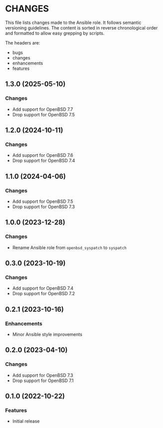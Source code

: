 # CHANGES

This file lists changes made to the Ansible role. It follows semantic versioning
guidelines. The content is sorted in reverse chronological order and formatted
to allow easy grepping by scripts.

The headers are:
- bugs
- changes
- enhancements
- features

## 1.3.0 (2025-05-10)

### Changes

- Add support for OpenBSD 7.7
- Drop support for OpenBSD 7.5

## 1.2.0 (2024-10-11)

### Changes

- Add support for OpenBSD 7.6
- Drop support for OpenBSD 7.4

## 1.1.0 (2024-04-06)

### Changes

- Add support for OpenBSD 7.5
- Drop support for OpenBSD 7.3

## 1.0.0 (2023-12-28)

### Changes

- Rename Ansible role from `openbsd_syspatch` to `syspatch`

## 0.3.0 (2023-10-19)

### Changes

- Add support for OpenBSD 7.4
- Drop support for OpenBSD 7.2

## 0.2.1 (2023-10-16)

### Enhancements

- Minor Ansible style improvements

## 0.2.0 (2023-04-10)

### Changes

- Add support for OpenBSD 7.3
- Drop support for OpenBSD 7.1

## 0.1.0 (2022-10-22)

### Features

- Initial release
